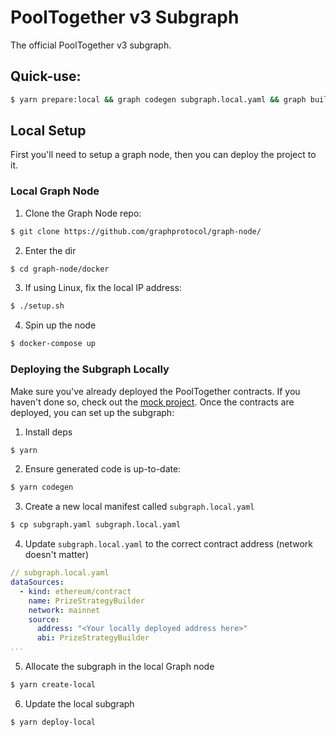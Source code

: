 # PoolTogether v3 Subgraph

The official PoolTogether v3 subgraph.

## Quick-use:

```sh
$ yarn prepare:local && graph codegen subgraph.local.yaml && graph build subgraph.local.yaml && yarn create:local && yarn deploy:local
```

## Local Setup

First you'll need to setup a graph node, then you can deploy the project to it.

### Local Graph Node

1. Clone the Graph Node repo:

```bash
$ git clone https://github.com/graphprotocol/graph-node/
```

2. Enter the dir

```bash
$ cd graph-node/docker
```

3. If using Linux, fix the local IP address:

```bash
$ ./setup.sh
```

4. Spin up the node

```bash
$ docker-compose up
```

### Deploying the Subgraph Locally

Make sure you've already deployed the PoolTogether contracts.  If you haven't done so, check out the [mock project](https://github.com/pooltogether/pooltogether-contracts-mock).  Once the contracts are deployed, you can set up the subgraph:

1. Install deps

```bash
$ yarn
```

2. Ensure generated code is up-to-date:

```bash
$ yarn codegen
```

3. Create a new local manifest called `subgraph.local.yaml`

```bash
$ cp subgraph.yaml subgraph.local.yaml
```

4. Update `subgraph.local.yaml` to the correct contract address (network doesn't matter)

```yaml
// subgraph.local.yaml
dataSources:
  - kind: ethereum/contract
    name: PrizeStrategyBuilder
    network: mainnet
    source:
      address: "<Your locally deployed address here>"
      abi: PrizeStrategyBuilder
...
```
  
5. Allocate the subgraph in the local Graph node

```bash
$ yarn create-local
```

6. Update the local subgraph

```bash
$ yarn deploy-local
```
